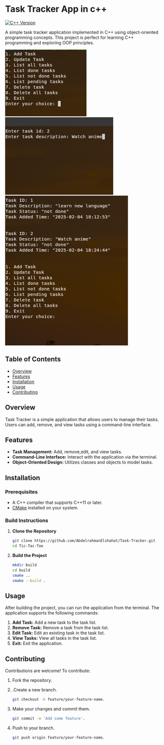 # Task Tracker App in c++
[![C++ Version](https://img.shields.io/badge/C++-23%2B-blue.svg)](https://isocpp.org/)

A simple task tracker application implemented in C++ using object-oriented programming concepts. This project is perfect for learning C++ programming and exploring OOP principles.

![Game Preview](./images/12.png)
![Game Preview](./images/13.png)
![Game Preview](./images/14.png)

## Table of Contents
- [Overview](#overview)
- [Features](#features)
- [Installation](#installation)
- [Usage](#usage)
- [Contributing](#contributing)

## Overview

Task Tracker is a simple application that allows users to manage their tasks. Users can add, remove, and view tasks using a command-line interface.

## Features

- **Task Management:** Add, remove,edit, and view tasks.
- **Command-Line Interface:** Interact with the application via the terminal.
- **Object-Oriented Design:** Utilizes classes and objects to model tasks.

## Installation

### Prerequisites
- A C++ compiler that supports C++11 or later.
- [CMake](https://cmake.org/) installed on your system.

### Build Instructions
1. **Clone the Repository**

   ```bash
   git clone https://github.com/AbdelrahmanElshahat/Task-Tracker.git
   cd Tic-Tac-Toe
2. **Build the Project**

   ```bash
   mkdir build
   cd build
   cmake ..
   cmake --build .

## Usage
After building the project, you can run the application from the terminal. The application supports the following commands:

1. **Add Task:** Add a new task to the task list.
2. **Remove Task:** Remove a task from the task list.
3. **Edit Task:** Edit an existing task in the task list.
4. **View Tasks:** View all tasks in the task list.
5. **Exit:** Exit the application.

## Contributing
Contributions are welcome! To contribute:
1. Fork the repository.

2. .Create a new branch.
    ```bash
    git checkout -b feature/your-feature-name.
3. Make your changes and commit them.
    ```bash
    git commit -m 'Add some feature'.
4. Push to your branch.
    ```bash
    git push origin feature/your-feature-name. 

